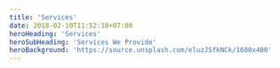 ```yaml
---
title: 'Services'
date: 2018-02-10T11:52:18+07:00
heroHeading: 'Services'
heroSubHeading: 'Services We Provide'
heroBackground: 'https://source.unsplash.com/eluzJSfkNCk/1600x400'
---
```

